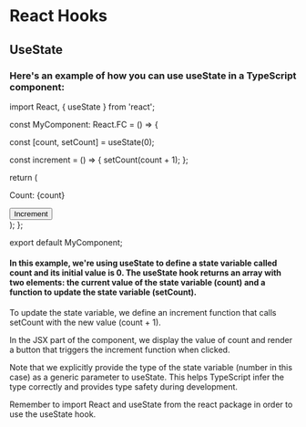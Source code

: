 # React Hooks 


## UseState

### Here's an example of how you can use useState in a TypeScript component:



import React, { useState } from 'react';

const MyComponent: React.FC = () => {

  const [count, setCount] = useState<number>(0);


  const increment = () => {
    setCount(count + 1);
  };

  return (
    <div>
      <p>Count: {count}</p>
      <button onClick={increment}>Increment</button>
    </div>
  );
};

export default MyComponent;


#### In this example, we're using useState to define a state variable called count and its initial value is 0. The useState hook returns an array with two elements: the current value of the state variable (count) and a function to update the state variable (setCount).

To update the state variable, we define an increment function that calls setCount with the new value (count + 1).

In the JSX part of the component, we display the value of count and render a button that triggers the increment function when clicked.

Note that we explicitly provide the type of the state variable (number in this case) as a generic parameter to useState. This helps TypeScript infer the type correctly and provides type safety during development.

Remember to import React and useState from the react package in order to use the useState hook.